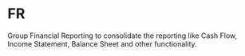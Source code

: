 # FR
Group Financial Reporting to consolidate the reporting like Cash Flow, Income Statement, Balance Sheet and other functionality. 
